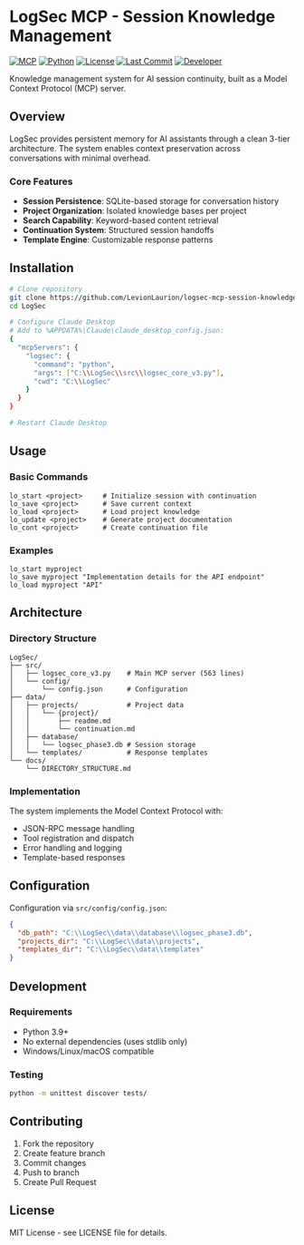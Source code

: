 # LogSec MCP - Session Knowledge Management

[![MCP](https://img.shields.io/badge/MCP-2024--11--05-blue)](https://modelcontextprotocol.io)
[![Python](https://img.shields.io/badge/Python-3.9+-green)](https://python.org)
[![License](https://img.shields.io/badge/License-MIT-yellow)](LICENSE)
[![Last Commit](https://img.shields.io/github/last-commit/LevionLaurion/logsec-mcp-session-knowledge-base)](https://github.com/LevionLaurion/logsec-mcp-session-knowledge-base/commits/main)
[![Developer](https://img.shields.io/badge/Developer-Newbie-orange)](https://github.com/LevionLaurion)

Knowledge management system for AI session continuity, built as a Model Context Protocol (MCP) server.

## Overview

LogSec provides persistent memory for AI assistants through a clean 3-tier architecture. The system enables context preservation across conversations with minimal overhead.

### Core Features

- **Session Persistence**: SQLite-based storage for conversation history
- **Project Organization**: Isolated knowledge bases per project
- **Search Capability**: Keyword-based content retrieval
- **Continuation System**: Structured session handoffs
- **Template Engine**: Customizable response patterns

## Installation

```bash
# Clone repository
git clone https://github.com/LevionLaurion/logsec-mcp-session-knowledge-base.git
cd LogSec

# Configure Claude Desktop
# Add to %APPDATA%\Claude\claude_desktop_config.json:
{
  "mcpServers": {
    "logsec": {
      "command": "python",
      "args": ["C:\\LogSec\\src\\logsec_core_v3.py"],
      "cwd": "C:\\LogSec"
    }
  }
}

# Restart Claude Desktop
```

## Usage

### Basic Commands

```
lo_start <project>     # Initialize session with continuation
lo_save <project>      # Save current context
lo_load <project>      # Load project knowledge
lo_update <project>    # Generate project documentation
lo_cont <project>      # Create continuation file
```

### Examples

```
lo_start myproject
lo_save myproject "Implementation details for the API endpoint"
lo_load myproject "API"
```

## Architecture

### Directory Structure

```
LogSec/
├── src/
│   ├── logsec_core_v3.py    # Main MCP server (563 lines)
│   └── config/
│       └── config.json      # Configuration
├── data/
│   ├── projects/            # Project data
│   │   └── {project}/
│   │       ├── readme.md
│   │       └── continuation.md
│   ├── database/
│   │   └── logsec_phase3.db # Session storage
│   └── templates/           # Response templates
└── docs/
    └── DIRECTORY_STRUCTURE.md
```

### Implementation

The system implements the Model Context Protocol with:
- JSON-RPC message handling
- Tool registration and dispatch
- Error handling and logging
- Template-based responses

## Configuration

Configuration via `src/config/config.json`:

```json
{
  "db_path": "C:\\LogSec\\data\\database\\logsec_phase3.db",
  "projects_dir": "C:\\LogSec\\data\\projects",
  "templates_dir": "C:\\LogSec\\data\\templates"
}
```

## Development

### Requirements

- Python 3.9+
- No external dependencies (uses stdlib only)
- Windows/Linux/macOS compatible

### Testing

```bash
python -m unittest discover tests/
```

## Contributing

1. Fork the repository
2. Create feature branch
3. Commit changes
4. Push to branch
5. Create Pull Request

## License

MIT License - see LICENSE file for details.